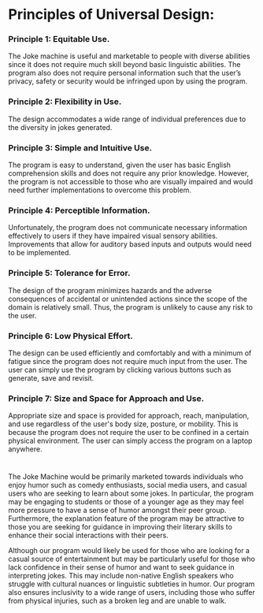 # Principles of Universal Design: 

### Principle 1: Equitable Use. 
The Joke machine is useful and marketable to people with diverse abilities since it does not require much skill beyond basic linguistic abilities. 
The program also does not require personal information such that the user’s privacy, safety or security would be infringed upon by using the program. 

### Principle 2: Flexibility in Use. 
The design accommodates a wide range of individual preferences due to the diversity in jokes generated. 

### Principle 3: Simple and Intuitive Use.  
The program is easy to understand, given the user has basic English comprehension skills and does not require any prior knowledge. 
However, the program is not accessible to those who are visually impaired and would need further implementations to overcome this problem. 

### Principle 4: Perceptible Information. 
Unfortunately, the program does not communicate necessary information effectively to users if they have impaired visual sensory abilities. Improvements that allow for auditory based inputs and outputs would need to be implemented. 

### Principle 5: Tolerance for Error. 
The design of the program minimizes hazards and the adverse consequences of accidental or unintended actions since the scope of the domain is relatively small. Thus, the program is unlikely to cause any risk to the user. 

### Principle 6: Low Physical Effort.  
The design can be used efficiently and comfortably and with a minimum of fatigue since the program does not require much input from the user. The user can simply use the program by clicking various buttons such as generate, save and revisit. 

### Principle 7: Size and Space for Approach and Use. 
Appropriate size and space is provided for approach, reach, manipulation, and use regardless of the user's body size, posture, or mobility. This is because the program does not require the user to be confined in a certain physical environment. The user can simply access the program on a laptop anywhere. 


# 

The Joke Machine would be primarily marketed towards individuals who enjoy humor such as comedy enthusiasts, social media users, and casual users who are seeking to learn about some jokes. In particular, the program may be engaging to students or those of a younger age as they may feel more pressure to have a sense of humor amongst their peer group. Furthermore, the explanation feature of the program may be attractive to those you are seeking for guidance in improving their literary skills to enhance their social interactions with their peers. 

Although our program would likely be used for those who are looking for a casual source of entertainment but may be particularly useful for those who lack confidence in their sense of humor and want to seek guidance in interpreting jokes. This may include non-native English speakers who struggle with cultural nuances or linguistic subtleties in humor. Our program also ensures inclusivity to a wide range of users, including those who suffer from physical injuries, such as a broken leg and are unable to walk. 




